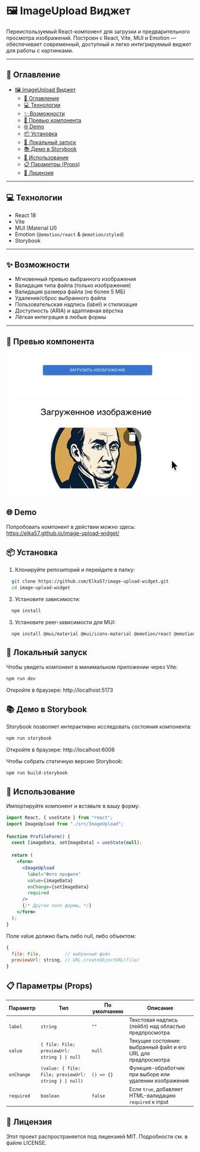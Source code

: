 # 🖼️ ImageUpload Виджет

Переиспользуемый React-компонент для загрузки и предварительного просмотра изображений. Построен с React, Vite, MUI и Emotion — обеспечивает современный, доступный и легко интегрируемый виджет для работы с картинками.

---

## 🚀 Оглавление

- [🖼️ ImageUpload Виджет](#️-imageupload-виджет)
  - [🚀 Оглавление](#-оглавление)
  - [💻 Технологии](#-технологии)
  - [✨ Возможности](#-возможности)
  - [📸 Превью компонента](#-превью-компонента)
  - [🌐 Demo](#-demo)
  - [📦 Установка](#-установка)
  - [🏃 Локальный запуск](#-локальный-запуск)
  - [📚 Демо в Storybook](#-демо-в-storybook)
  - [🔧 Использование](#-использование)
  - [📋 Параметры (Props)](#-параметры-props)
  - [📝 Лицензия](#-лицензия)

---

## 💻 Технологии

- React 18
- Vite
- MUI (Material UI)
- Emotion (`@emotion/react` & `@emotion/styled`)
- Storybook

---

## ✨ Возможности

- Мгновенный превью выбранного изображения
- Валидация типа файла (только изображения)
- Валидация размера файла (не более 5 МБ)
- Удаление/сброс выбранного файла
- Пользовательская надпись (label) и стилизация
- Доступность (ARIA) и адаптивная вёрстка
- Лёгкая интеграция в любые формы

---

## 📸 Превью компонента

![Превью ImageUpload_1](docs/screenshot_1.png)
![Превью ImageUpload_2](docs/screenshot_2.png)

## 🌐 Demo

Попробовать компонент в действии можно здесь:  
https://elka57.github.io/image-upload-widget/

## 📦 Установка

1. Клонируйте репозиторий и перейдите в папку:

```bash
  git clone https://github.com/Elka57/image-upload-widget.git
  cd image-upload-widget
```

2. Установите зависимости:

```bash
  npm install
```

3. Установите peer-зависимости для MUI:

```bash
  npm install @mui/material @mui/icons-material @emotion/react @emotion/styled
```

## 🏃 Локальный запуск

Чтобы увидеть компонент в минимальном приложении через Vite:

```bash
npm run dev
```

Откройте в браузере: http://localhost:5173

## 📚 Демо в Storybook

Storybook позволяет интерактивно исследовать состояния компонента:

```bash
npm run storybook
```

Откройте в браузере: http://localhost:6006

Чтобы собрать статичную версию Storybook:

```bash
npm run build-storybook
```

## 🔧 Использование

Импортируйте компонент и вставьте в вашу форму:

```jsx
import React, { useState } from "react";
import ImageUpload from "./src/ImageUpload";

function ProfileForm() {
  const [imageData, setImageData] = useState(null);

  return (
    <form>
      <ImageUpload
        label="Фото профиля"
        value={imageData}
        onChange={setImageData}
        required
      />
      {/* Другие поля формы… */}
    </form>
  );
}
```

Поле value должно быть либо null, либо объектом:

```js
{
  file: File,         // выбранный файл
  previewUrl: string, // URL.createObjectURL(file)
}
```

## 📋 Параметры (Props)

| Параметр   | Тип                                                     | По умолчанию    | Описание                                                   |
|------------|---------------------------------------------------------|-----------------|------------------------------------------------------------|
| `label`    | `string`                                                | `""`            | Текстовая надпись (лейбл) над областью предпросмотра       |
| `value`    | `{ file: File; previewUrl: string } \| null`            | `null`          | Текущее состояние: выбранный файл и его URL для предпросмотра |
| `onChange` | `(value: { file: File; previewUrl: string } \| null)`  | `() => {}`      | Функция-обработчик при выборе или удалении изображения     |
| `required` | `boolean`                                               | `false`         | Если `true`, добавляет HTML-валидацию `required` к input    |


## 📝 Лицензия

Этот проект распространяется под лицензией MIT. Подробности см. в файле LICENSE.


